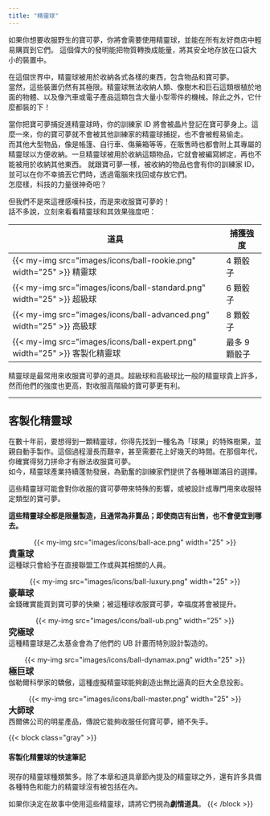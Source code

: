 ```yaml
---
title: "精靈球"
---
```


如果你想要收服野生的寶可夢，你將會需要使用精靈球，並能在所有友好商店中輕易購買到它們。
這個偉大的發明能把物質轉換成能量，將其安全地存放在口袋大小的裝置中。

在這個世界中，精靈球被用於收納各式各樣的東西，包含物品和寶可夢。<br>
當然，這些裝置仍然有其極限。精靈球無法收納人類、像樹木和巨石這類根植於地面的物體、以及像汽車或電子產品這類包含大量小型零件的機械。除此之外，它什麼都裝的下！

當你把寶可夢捕捉進精靈球時，你的訓練家 ID 將會被晶片登記在寶可夢身上。這麼一來，你的寶可夢就不會被其他訓練家的精靈球捕捉，也不會被輕易偷走。<br>
而其他大型物品，像是帳篷、自行車、傷藥箱等等，在販售時也都會附上其專屬的精靈球以方便收納。一旦精靈球被用於收納這類物品，它就會被編寫綁定，再也不能被用於收納其他東西。
就跟寶可夢一樣，被收納的物品也會有你的訓練家 ID，並可以在你不幸搞丟它們時，透過電腦來找回或存放它們。<br>
怎麼樣，科技的力量很神奇吧？

但我們不是來這裡感嘆科技，而是來收服寶可夢的！<br>
話不多說，立刻來看看精靈球和其效果強度吧：

| 道具 | 捕獲強度 |
|------|--------|
| {{< my-img src="images/icons/ball-rookie.png" width="25" >}}   精靈球 | 4 顆骰子 |
| {{< my-img src="images/icons/ball-standard.png" width="25" >}} 超級球 | 6 顆骰子 |
| {{< my-img src="images/icons/ball-advanced.png" width="25" >}} 高級球 | 8 顆骰子 |
| {{< my-img src="images/icons/ball-expert.png" width="25" >}}   客製化精靈球 | 最多 9 顆骰子 |

精靈球是最常用來收服寶可夢的道具。超級球和高級球比一般的精靈球貴上許多，然而他們的強度也更高，對收服高階級的寶可夢更有利。

<hr>

## 客製化精靈球

在數十年前，要想得到一顆精靈球，你得先找到一種名為「球果」的特殊樹果，並親自動手製作。這個過程漫長而艱辛，甚至需要花上好幾天的時間。在那個年代，你確實得努力拼命才有辦法收服寶可夢。<br>
如今，精靈球產業持續蓬勃發展，為勤奮的訓練家們提供了各種琳瑯滿目的選擇。

這些精靈球可能會對你收服的寶可夢帶來特殊的影響，或被設計成專門用來收服特定類型的寶可夢。

<b>這些精靈球全都是限量製造，且通常為非賣品；即使商店有出售，也不會便宜到哪去。</b>

<div class="easyRow" style="gap: 5px; margin: 1em 0;">
  <div style="text-align:center; line-height:20px;">
    {{< my-img src="images/icons/ball-ace.png" width="25" >}}
  </div>
  <div>
    <b style="font-size:1.2em;">貴重球</b><br>
    這種球只會給予在直接聯盟工作或與其相關的人員。
  </div>
</div>

<div class="easyRow" style="gap: 5px; margin: 1em 0;">
  <div style="text-align:center; line-height:20px;">
    {{< my-img src="images/icons/ball-luxury.png" width="25" >}}
  </div>
  <div>
    <b style="font-size:1.2em;">豪華球</b><br>
    金錢確實能買到寶可夢的快樂；被這種球收服寶可夢，幸福度將會被提升。
  </div>
</div>

<div class="easyRow" style="gap: 5px; margin: 1em 0;">
  <div style="text-align:center; line-height:20px;">
    {{< my-img src="images/icons/ball-ub.png" width="25" >}}
  </div>
  <div>
    <b style="font-size:1.2em;">究極球</b><br>
    這種精靈球是乙太基金會為了他們的 UB 計畫而特別設計製造的。
  </div>
</div>

<div class="easyRow" style="gap: 5px; margin: 1em 0;">
  <div style="text-align:center; line-height:20px;">
    {{< my-img src="images/icons/ball-dynamax.png" width="25" >}}
  </div>
  <div>
    <b style="font-size:1.2em;">極巨球</b><br>
    伽勒爾科學家的驕傲，這種虛擬精靈球能夠創造出無比逼真的巨大全息投影。
  </div>
</div>

<div class="easyRow" style="gap: 5px; margin: 1em 0;">
  <div style="text-align:center; line-height:20px;">
    {{< my-img src="images/icons/ball-master.png" width="25" >}}
  </div>
  <div>
    <b style="font-size:1.2em;">大師球</b><br>
    西爾佛公司的明星產品，傳說它能夠收服任何寶可夢，絕不失手。
  </div>
</div>




{{< block class="gray" >}}
<h4>客製化精靈球的快速筆記</h4>

現存的精靈球種類繁多。除了本章和道具章節內提及的精靈球之外，還有許多具備各種特色和能力的精靈球沒有被包括在內。

如果你決定在故事中使用這些精靈球，請將它們視為<b>劇情道具</b>。
{{< /block >}}
